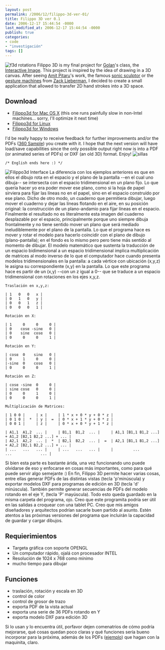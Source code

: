 ```yaml
---
layout: post
permalink: /2006/12/filippo-3d-ver-01/
title: Filippo 3D ver 0.1
date: 2006-12-17 15:44:54 -0000
last_modified_at: 2006-12-17 15:44:54 -0000
publish: true
categories:
- code
- "investigación"
tags: []
---
```

![f3d rotations](http://www.herbertspencer.net/wp/wp-content/uploads/2006/12/f3d_rotations.jpg) Filippo 3D is my final project for [Golan](http://www.flong.com/)'s class, the [Interactive Image](http://artscool.cfa.cmu.edu/~levin/courses/dmc/iig_06f/index.php). This project is inspired by the idea of drawing in a 3D canvas. After seeing [Amit Pitaru](http://www.pitaru.com/)'s work, the famous [sonic sculptor](http://pitaru.com/sonicWireSculptor/framed/index.htm) or the [gesture machines](http://www.theremediproject.com/projects/issue12/systemisgesture/) from [Zack Lieberman](http://www.thesystemis.com/), I decided to create a small application that allowed to transfer 2D hand strokes into a 3D space.

## Download

* [Filippo3d for Mac OS X](http://www.herbertspencer.net/projects/filippo3d/ver01/f3d_macosx.zip) (this one runs painfully slow in non-Intel machines... sorry, I'll optimize it next time)
* [Filippo3d for Linux](http://www.herbertspencer.net/projects/filippo3d/ver01/f3d_linux.zip)
* [Filippo3d for Windows](http://www.herbertspencer.net/projects/filippo3d/ver01/f3d_windows.zip)

I'd be really happy to receive feedback for further improvements and/or the PDFs ([360 Sample](http://www.herbertspencer.net/wp/wp-content/uploads/2006/12/f3D_360sample.pdf)) you create with it. I hope that the next version will have load/save capabilities since the only possible output right now is into a PDF (or animated series of PDFs) or DXF (an old 3D) format. Enjoy! ![sillas](http://www.herbertspencer.net/wp/wp-content/uploads/2006/12/sillas.jpg)
  
    /* English ends here :) */

![Filippo3d Interface](http://www.herbertspencer.net/wp/wp-content/uploads/2006/12/f3d_interface.gif) La diferencia con los ejemplos anteriores es que en ellos el dibujo rota en el espacio y el plano de la pantalla --en el cual uno dibuja-- se intersecta con el espacio tridimensional en un plano fijo. Lo que querí­a hacer yo era poder mover ese plano, como si la hoja de papel sirviera para fijar las lí­neas no en el papel, sino en el espacio construí­do por ese plano. Dicho de otro modo, un cuaderno que permitiera dibujar, luego mover el cuaderno y dejar las lí­neas flotando en el aire, en su posición original: la construcción de un plano-andamio para fijar lí­neas en el espacio. Finalmente el resultado no es literalmente esta imagen del cuaderno desplazable por el espacio, principalmente porque uno siempre dibuja frontalmente y no tiene sentido mover un plano que será mediado ineludiblemente por el plano de la pantalla. Lo que el programa hace es mover y rotar el modelo para hacerlo coincidir con el plano de dibujo (plano-pantalla); en el fondo es lo mismo pero pero tiene más sentido al momento de dibujar. El modelo matemático que sustenta la traducción de un espacio bidimensional a un espacio tridimensional implica multiplicación de matrices al modo inverso de lo que el computador hace cuando presenta modelos tridimensionales en la pantalla: a cada vértice con ubicación (x,y,z) le asigna su correspondiente (x,y) en la pantalla. Lo que este programa hace es partir de un (x,y) --con un z igual a 0-- que se traduce a un espacio tridimensional con rotaciones en los ejes x,y,z.
  
    Traslación en x,y,z:
    
    | 1   0   0   x |
    | 0   1   0   y |
    | 0   0   1   z |
    | 0   0   0   1 | 
    
    Rotación en X:
    
    | 1     0     0     0 |
    | 0    cosα -sinα   0 |
    | 0    sinα  cosα   0 |
    | 0     0     0     1 | 
    
    Rotación en Y:
    
    | cosα  0    sinα   0 |
    | 0     1     0     0 |
    |-sinα  0    cosα   0 |
    | 0     0     0     1 | 
    
    Rotación en Z:
    
    | cosα -sinα  0     0 |
    | sinα cosα   0     0 |
    | 0     0     1     0 |
    | 0     0     0     1 | 
    
    Multiplicación de Matrices: 
    
    | 1 0 0 |     | x |     | 1 * x + 0 * y + 0 * z |
    | 0 1 0 |  *  | y |  =  | 0 * x + 1 * y + 0 * z |
    | 0 0 1 |     | z |     | 0 * x + 0 * y + 1 * z |   
    
    | A1,1  A1,2  ... |     | B1,1  B1,2  ... |     | A1,1 [B1,1 B1,2 ...] + A1,2 [B2,1 B2,2 ...] + ... |
    | A2,1  A2,2  ... |  *  | B2,1  B2,2  ... |  =  | A2,1 [B1,1 B1,2 ...] + A2,2 [B2,1 B2,2 ...] + ... |
    | ...   ...   ... |     | ...   ...   ... |     |         ...                   ...             ... |

Si bien esta parte es bastante árida, una vez funcionando uno puede olvidarse de eso y enfocarse en cosas más importantes, como para qué puede servir algo semejante :) En fin, Filippo 3D permite hacer varias cosas, entre ellas generar PDFs de las distintas vistas (tecla 'p'minúscula) y exportar modelos DXF para programas de edición en 3D (tecla 'd' minúscula). También permite generar secuencias de PDFs del modelo rotando en el eje Y, (tecla 'P' mayúscula). Todo esto queda guardado en la misma carpeta del programa, ojo. Creo que este programita podrí­a ser útil en las salidas a croquear con una tablet PC. Creo que mis amigos diseñadores y arquitectos podrí­an sacarle buen partido al asunto. Estén atentos a las próximas versiones del programa que incluirán la capacidad de guardar y cargar dibujos.

## Requierimientos

* Targeta gráfica con soporte OPENGL
* Un computador rápido, ojalá con procesador INTEL
* Resolución de 1024 x 768 como mí­nimo
* mucho tiempo para dibujar

## Funciones

* traslación, rotación y escala en 3D
* control de color
* control de grosor de trazo
* exporta PDF de la vista actual
* exporta una serie de 36 PDFs rotando en Y
* exporta modelo DXF para edición 3D

Si lo usan y lo encuentra útil, porfavor dejen comenatrios de cómo podrí­a mejorarse, qué cosas quedan poco claras y qué funciones serí­a bueno incorporar para la próxima, además de los PDFs ([ejemplo](http://www.herbertspencer.net/wp/wp-content/uploads/2006/12/f3D_360sample.pdf)) que hagan con la maquinita, claro.

